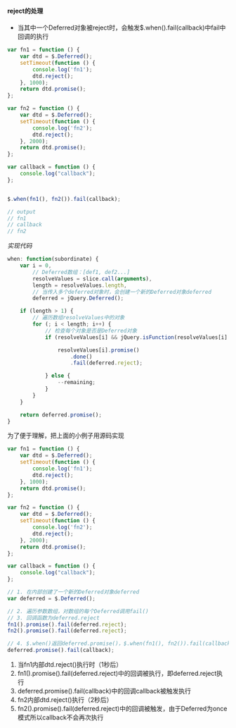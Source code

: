 #### reject的处理

* 当其中一个Deferred对象被reject时，会触发$.when().fail(callback)中fail中回调的执行

```javascript
var fn1 = function () {
    var dtd = $.Deferred();
    setTimeout(function () {
        console.log('fn1');
        dtd.reject();
    }, 1000);
    return dtd.promise();
};

var fn2 = function () {
    var dtd = $.Deferred();
    setTimeout(function () {
        console.log('fn2');
        dtd.reject();
    }, 2000);
    return dtd.promise();
};

var callback = function () {
    console.log("callback");
};


$.when(fn1(), fn2()).fail(callback);

// output
// fn1
// callback
// fn2
```
*实现代码*

```javascript
when: function(subordinate) {
    var i = 0,
        // Deferred数组：[def1, def2...]
        resolveValues = slice.call(arguments),
        length = resolveValues.length,
        // 当传入多个deferred对象时，会创建一个新的Deferred对象deferred
        deferred = jQuery.Deferred();

    if (length > 1) {
        // 遍历数组resolveValues中的对象
        for (; i < length; i++) {
            // 检查每个对象是否是Deferred对象
            if (resolveValues[i] && jQuery.isFunction(resolveValues[i].promise)) {

                resolveValues[i].promise()
                    .done()
                    .fail(deferred.reject);

            } else {
                --remaining;
            }
        }
    }

    return deferred.promise();
}
```

为了便于理解，把上面的小例子用源码实现

```javascript
var fn1 = function () {
    var dtd = $.Deferred();
    setTimeout(function () {
        console.log('fn1');
        dtd.reject();
    }, 1000);
    return dtd.promise();
};

var fn2 = function () {
    var dtd = $.Deferred();
    setTimeout(function () {
        console.log('fn2');
        dtd.reject();
    }, 2000);
    return dtd.promise();
};

var callback = function () {
    console.log("callback");
};

// 1. 在内部创建了一个新的Deferred对象deferred
var deferred = $.Deferred();

// 2. 遍历参数数组，对数组的每个Deferred调用fail()
// 3. 回调函数为deferred.reject
fn1().promise().fail(deferred.reject);
fn2().promise().fail(deferred.reject);

// 4. $.when()返回deferred.promise()，$.when(fn1(), fn2()).fail(callback)即等同如下代码
deferred.promise().fail(callback);
```

1. 当fn1内部dtd.reject()执行时（1秒后）
2. fn1().promise().fail(deferred.reject)中的回调被执行，即deferred.reject执行
3. deferred.promise().fail(callback)中的回调callback被触发执行
4. fn2内部dtd.reject()执行（2秒后）
5. fn2().promise().fail(deferred.reject)中的回调被触发，由于Deferred为once模式所以callback不会再次执行


